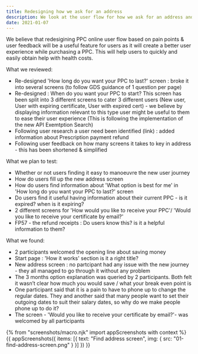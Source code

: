 ```yaml
---
title: Redesigning how we ask for an address
description: We look at the user flow for how we ask for an address and what pain points our users currently have. 
date: 2021-01-07
---
```


We believe that redesigining PPC online user flow based on pain points & user feedback will be a useful feature for users as it will create a better user experience while purchasing a PPC. This will help users to quickly and easily obtain help with health costs.

What we reviewed:

* Re-designed 'How long do you want your PPC to last?' screen : broke it into several screens (to follow GDS guidance of 1 question per page)
* Re-designed : When do you want your PPC to start? This screen has been split into 3 different screens to cater 3 different users (New user, User with expiring certificate, User with expired cert) - we believe by displaying information relevant to this type user might be useful to them to ease their user experience (This is following the implementation of the new API Exemtption Search)
* Following user research a user need been identified (link) : added information about Prescription payment refund
* Following user feedback on how many screens it takes to key in address - this has been shortened & simplified

What we plan to test:

* Whether or not users finding it easy to manoeuvre the new user journey
* How do users fill up the new address screen
* How do users find information about 'What option is best for me' in 'How long do you want your PPC to last?' screen
* Do users find it useful having information about their current PPC - is it expired? when is it expiring?
* 2 different screens for 'How would you like to receive your PPC'/ 'Would you like to receive your certificate by email?'
* FP57 - the refund receipts : Do users know this? is it a helpful information to them?

What we found:

* 2 participants welcomed the opening line about saving money
* Start page : 'How it works' section is it a right title?
* New address screen : no partcipant had any issue with the new journey - they all managed to go through it without any problem
* The 3 months option explanation was queried by 2 participants. Both felt it wasn’t clear how much you would save / what your break even point is
* One participant said that it is a pain to have to phone up to change the regular dates. They and another said that many people want to set their outgoing dates to suit their salary dates, so why do we make people phone up to do it?
* The screen - 'Would you like to receive your certificate by email?'- was welcomed by all participants

{% from "screenshots/macro.njk" import appScreenshots with context %}
{{ appScreenshots({
  items: [{
      text: "Find address screen",
      img: { src: "01-find-address-screen.png" }
    }]
}) }}
